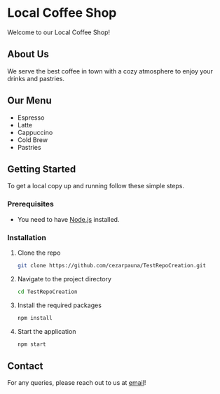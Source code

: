 # Local Coffee Shop

Welcome to our Local Coffee Shop!

## About Us
We serve the best coffee in town with a cozy atmosphere to enjoy your drinks and pastries.

## Our Menu
- Espresso
- Latte
- Cappuccino
- Cold Brew
- Pastries

## Getting Started
To get a local copy up and running follow these simple steps.

### Prerequisites
- You need to have [Node.js](https://nodejs.org/) installed.

### Installation
1. Clone the repo
   ```bash
   git clone https://github.com/cezarpauna/TestRepoCreation.git
   ```
2. Navigate to the project directory
   ```bash
   cd TestRepoCreation
   ```
3. Install the required packages
   ```bash
   npm install
   ```
4. Start the application
   ```bash
   npm start
   ```

## Contact
For any queries, please reach out to us at [email](mailto:info@localcoffeeshop.com)!